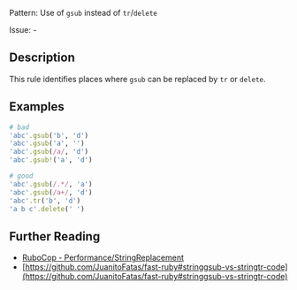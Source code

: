 Pattern: Use of `gsub` instead of `tr`/`delete`

Issue: -

## Description

This rule identifies places where `gsub` can be replaced by `tr` or `delete`.

## Examples

```ruby
# bad
'abc'.gsub('b', 'd')
'abc'.gsub('a', '')
'abc'.gsub(/a/, 'd')
'abc'.gsub!('a', 'd')

# good
'abc'.gsub(/.*/, 'a')
'abc'.gsub(/a+/, 'd')
'abc'.tr('b', 'd')
'a b c'.delete(' ')
```

## Further Reading

* [RuboCop - Performance/StringReplacement](https://github.com/rubocop-hq/rubocop-performance/blob/master/manual/cops_performance.md#performancestringreplacement)
* [https://github.com/JuanitoFatas/fast-ruby#stringgsub-vs-stringtr-code](https://github.com/JuanitoFatas/fast-ruby#stringgsub-vs-stringtr-code)

